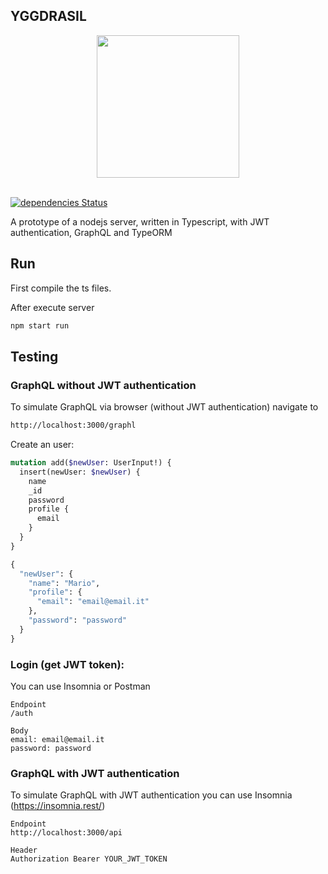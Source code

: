 ## YGGDRASIL

<div align="center">
  <a href="#">
    <img src="https://github.com/mabuonomo/yggdrasil/raw/master/resources/logo.jpg" height="228">
  </a>
  <br>
  <br>
</div>

[![dependencies Status](https://david-dm.org/mabuonomo/yggdrasil/status.svg)](https://david-dm.org/mabuonomo/yggdrasil)

A prototype of a nodejs server, written in Typescript, with JWT authentication, GraphQL and TypeORM

## Run
First compile the ts files.

After execute server
```bash
npm start run
```

## Testing
### GraphQL without JWT authentication
To simulate GraphQL via browser (without JWT authentication) navigate to 
```bash
http://localhost:3000/graphl
```

Create an user:
```graphql
mutation add($newUser: UserInput!) {
  insert(newUser: $newUser) {
    name
    _id
    password
    profile {
      email
    }
  }
}

{
  "newUser": {
    "name": "Mario",
    "profile": {
      "email": "email@email.it"
    },
    "password": "password"
  }
}
```

### Login (get JWT token):
You can use Insomnia or Postman
```
Endpoint 
/auth
```
```
Body
email: email@email.it
password: password
```

### GraphQL with JWT authentication
To simulate GraphQL with JWT authentication you can use Insomnia (https://insomnia.rest/)
```
Endpoint
http://localhost:3000/api
```

```
Header
Authorization Bearer YOUR_JWT_TOKEN

```


